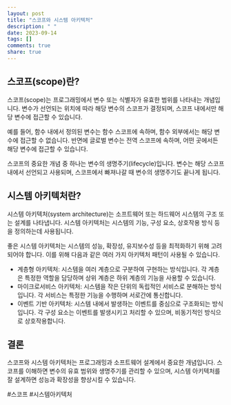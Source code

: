 ```yaml
---
layout: post
title: "스코프와 시스템 아키텍처"
description: " "
date: 2023-09-14
tags: []
comments: true
share: true
---
```


## 스코프(scope)란?

스코프(scope)는 프로그래밍에서 변수 또는 식별자가 유효한 범위를 나타내는 개념입니다. 변수가 선언되는 위치에 따라 해당 변수의 스코프가 결정되며, 스코프 내에서만 해당 변수에 접근할 수 있습니다.

예를 들어, 함수 내에서 정의된 변수는 함수 스코프에 속하며, 함수 외부에서는 해당 변수에 접근할 수 없습니다. 반면에 글로벌 변수는 전역 스코프에 속하며, 어떤 곳에서든 해당 변수에 접근할 수 있습니다.

스코프의 중요한 개념 중 하나는 변수의 생명주기(lifecycle)입니다. 변수는 해당 스코프 내에서 선언되고 사용되며, 스코프에서 빠져나갈 때 변수의 생명주기도 끝나게 됩니다.

## 시스템 아키텍처란?

시스템 아키텍처(system architecture)는 소프트웨어 또는 하드웨어 시스템의 구조 또는 설계를 나타냅니다. 시스템 아키텍처는 시스템의 기능, 구성 요소, 상호작용 방식 등을 정의하는데 사용됩니다.

좋은 시스템 아키텍처는 시스템의 성능, 확장성, 유지보수성 등을 최적화하기 위해 고려되어야 합니다. 이를 위해 다음과 같은 여러 가지 아키텍처 패턴이 사용될 수 있습니다.

- 계층형 아키텍처: 시스템을 여러 계층으로 구분하여 구현하는 방식입니다. 각 계층은 특정한 역할을 담당하며 상위 계층은 하위 계층의 기능을 사용할 수 있습니다.
- 마이크로서비스 아키텍처: 시스템을 작은 단위의 독립적인 서비스로 분해하는 방식입니다. 각 서비스는 특정한 기능을 수행하며 서로간에 통신합니다.
- 이벤트 기반 아키텍처: 시스템 내에서 발생하는 이벤트를 중심으로 구조화되는 방식입니다. 각 구성 요소는 이벤트를 발생시키고 처리할 수 있으며, 비동기적인 방식으로 상호작용합니다.

## 결론

스코프와 시스템 아키텍처는 프로그래밍과 소프트웨어 설계에서 중요한 개념입니다. 스코프를 이해하면 변수의 유효 범위와 생명주기를 관리할 수 있으며, 시스템 아키텍처를 잘 설계하면 성능과 확장성을 향상시킬 수 있습니다.

#스코프 #시스템아키텍처